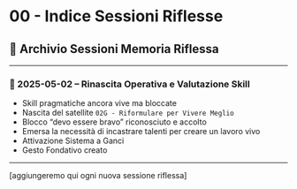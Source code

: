 # 00 - Indice Sessioni Riflesse

## 📘 Archivio Sessioni Memoria Riflessa

---

### 📆 2025-05-02 – Rinascita Operativa e Valutazione Skill
- Skill pragmatiche ancora vive ma bloccate
- Nascita del satellite `02G - Riformulare per Vivere Meglio`
- Blocco “devo essere bravo” riconosciuto e accolto
- Emersa la necessità di incastrare talenti per creare un lavoro vivo
- Attivazione Sistema a Ganci
- Gesto Fondativo creato

---

[aggiungeremo qui ogni nuova sessione riflessa]
